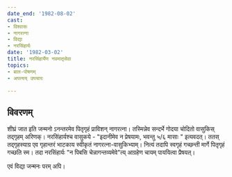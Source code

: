 ```yaml
---
date_end: '1982-08-02'
cast:
- विश्वासः
- नागरत्ना
- विद्या
- नरसिंहार्यः
date: '1982-03-02'
title: नरसिंहार्येण नवमातृसेवा
topics:
- बाल-पोषणम्
- अपत्यय् उपचारः

---
```


## विवरणम्
शीघ्रं जात इति जन्मनो ऽनन्तरमेव पितृगृहं प्राविशन् नागरत्ना। तस्मिन्नेव सन्दर्भे गोदया चोदितो वासुकिस् तद्गृहम् अरिणक्। नरसिंहार्यश्च वासुकये - "इदानीमेव न प्रेषयामः, भवन्तु ५/६ मासाः " इत्यवदत्।
ततस् तद्गृहस्याग्र एव गृहान्तरं भाटकाय स्वीकृतं नागरत्ना-वासुकिभ्याम्। नित्यं तदापि स्वगृहं गच्छन्ती मार्गे पितृगृहं गच्छति स्म। तदा नरसिंहार्यः "न पिबसि चेन्नागन्तव्यमेवे"त्य् आग्रहेण चायम् पाययित्वा प्रैषयत्। 

एवं विद्या जन्मनः परम् अपि।

